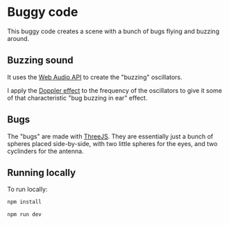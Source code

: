 # Buggy code

This buggy code creates a scene with a bunch of bugs flying and buzzing around. 

## Buzzing sound

It uses the [Web Audio API](https://developer.mozilla.org/en-US/docs/Web/API/Web_Audio_API) to create the "buzzing" oscillators.

I apply the [Doppler effect](https://en.wikipedia.org/wiki/Doppler_effect) to the frequency of the oscillators to give it some of that characteristic "bug buzzing in ear" effect. 

## Bugs

The "bugs" are made with [ThreeJS](https://threejs.org/). They are essentially just a bunch of spheres placed side-by-side, with two little spheres for the eyes, and two cyclinders for the antenna. 

## Running locally

To run locally:

```bash 
npm install

npm run dev

```
